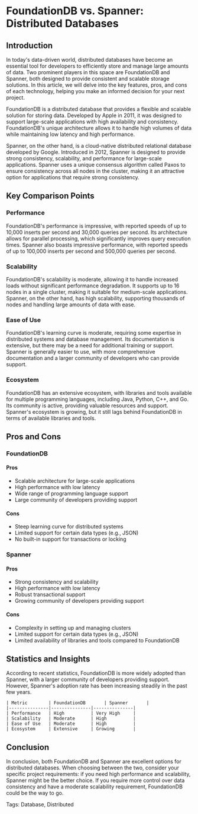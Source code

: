 # FoundationDB vs. Spanner: Distributed Databases
## Introduction

In today's data-driven world, distributed databases have become an essential tool for developers to efficiently store and manage large amounts of data. Two prominent players in this space are FoundationDB and Spanner, both designed to provide consistent and scalable storage solutions. In this article, we will delve into the key features, pros, and cons of each technology, helping you make an informed decision for your next project.

FoundationDB is a distributed database that provides a flexible and scalable solution for storing data. Developed by Apple in 2011, it was designed to support large-scale applications with high availability and consistency. FoundationDB's unique architecture allows it to handle high volumes of data while maintaining low latency and high performance.

Spanner, on the other hand, is a cloud-native distributed relational database developed by Google. Introduced in 2012, Spanner is designed to provide strong consistency, scalability, and performance for large-scale applications. Spanner uses a unique consensus algorithm called Paxos to ensure consistency across all nodes in the cluster, making it an attractive option for applications that require strong consistency.

## Key Comparison Points

### Performance

FoundationDB's performance is impressive, with reported speeds of up to 10,000 inserts per second and 30,000 queries per second. Its architecture allows for parallel processing, which significantly improves query execution times. Spanner also boasts impressive performance, with reported speeds of up to 100,000 inserts per second and 500,000 queries per second.

### Scalability

FoundationDB's scalability is moderate, allowing it to handle increased loads without significant performance degradation. It supports up to 16 nodes in a single cluster, making it suitable for medium-scale applications. Spanner, on the other hand, has high scalability, supporting thousands of nodes and handling large amounts of data with ease.

### Ease of Use

FoundationDB's learning curve is moderate, requiring some expertise in distributed systems and database management. Its documentation is extensive, but there may be a need for additional training or support. Spanner is generally easier to use, with more comprehensive documentation and a larger community of developers who can provide support.

### Ecosystem

FoundationDB has an extensive ecosystem, with libraries and tools available for multiple programming languages, including Java, Python, C++, and Go. Its community is active, providing valuable resources and support. Spanner's ecosystem is growing, but it still lags behind FoundationDB in terms of available libraries and tools.

## Pros and Cons

### FoundationDB
#### Pros
* Scalable architecture for large-scale applications
* High performance with low latency
* Wide range of programming language support
* Large community of developers providing support

#### Cons
* Steep learning curve for distributed systems
* Limited support for certain data types (e.g., JSON)
* No built-in support for transactions or locking

### Spanner
#### Pros
* Strong consistency and scalability
* High performance with low latency
* Robust transactional support
* Growing community of developers providing support

#### Cons
* Complexity in setting up and managing clusters
* Limited support for certain data types (e.g., JSON)
* Limited availability of libraries and tools compared to FoundationDB

## Statistics and Insights

According to recent statistics, FoundationDB is more widely adopted than Spanner, with a larger community of developers providing support. However, Spanner's adoption rate has been increasing steadily in the past few years.

```
| Metric        | FoundationDB       | Spanner       |
|---------------|---------------|---------------|
| Performance   | High          | Very High     |
| Scalability   | Moderate      | High          |
| Ease of Use   | Moderate      | High          |
| Ecosystem     | Extensive     | Growing       |
```

## Conclusion

In conclusion, both FoundationDB and Spanner are excellent options for distributed databases. When choosing between the two, consider your specific project requirements: if you need high performance and scalability, Spanner might be the better choice. If you require more control over data consistency and have a moderate scalability requirement, FoundationDB could be the way to go.

Tags: Database, Distributed